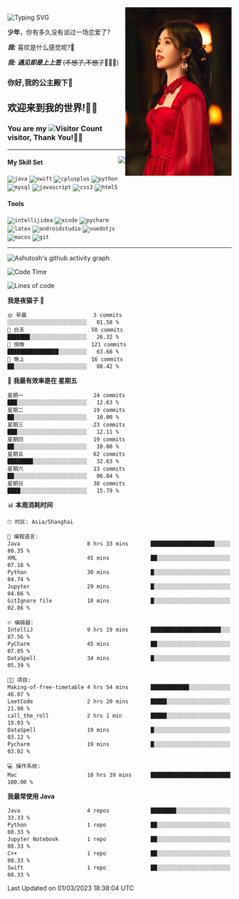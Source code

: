 <!-- **wql521/wql521** is a ✨ _special_ ✨ repository because its `README.md` (this file) appears on your GitHub profile. -->
<img align="right" width=239 src="https://github.com/wql521/wql521/blob/main/鞠婧祎.jpg">

![Typing SVG](https://readme-typing-svg.demolab.com?font=Fira+Code&weight=700&size=31&pause=1000&width=500&height=55&lines=Hi+there%2C+I%E2%80%98m+%E5%B0%98%E4%B8%96%E7%83%9F%E9%9B%A8%E5%AE%A2+!+%F0%9F%AB%B6%F0%9F%8F%BB;%E4%BD%A0%E5%A5%BD%2C+%E6%88%91%E6%98%AF+%E5%B0%98%E4%B8%96%E7%83%9F%E9%9B%A8%E5%AE%A2+!+%F0%9F%AB%B6%F0%9F%8F%BB)

  **少年**，你有多久没有谈过一场恋爱了?
    
  ***我:*** 喜欢是什么感觉呢?🤔
 
  ***我:*** ***遇见即是上上签*** (~~不想了,不想了~~🤦🏻‍♂️)
  ### 你好,我的公主殿下👑
## **欢迎来到我的世界!🥳🥳**

### You are my ![Visitor Count](https://profile-counter.glitch.me/wql521/count.svg) visitor, Thank You!🎉🎉
---


<!-- github-stats:start -->
<img align="right" height="168" src="https://github-readme-stats.vercel.app/api?username=wql521&show_icons=true&count_private=true&locale=cn"/>
<!-- github-stats:end -->


#### My Skill Set
<!-- languages:start -->
<!-- prettier-ignore-start -->
<!-- markdownlint-disable -->
<code><img height="20" src="http://simpleicons.p2hp.com/icons/java.svg" alt="java" /></code>
<code><img height="20" src="https://cdn.simpleicons.org/swift" alt="swift" /></code>
<code><img height="20" src="https://cdn.simpleicons.org/cplusplus" alt="cplusplus" /></code>
<code><img height="20" src="https://cdn.simpleicons.org/python" alt="python" /></code>
<code><img height="20" src="https://cdn.simpleicons.org/mysql" alt="mysql" /></code>
<code><img height="20" src="https://cdn.simpleicons.org/javascript" alt="javascript" /></code>
<code><img height="20" src="https://cdn.simpleicons.org/css3" alt="css3" /></code>
<code><img height="20" src="https://cdn.simpleicons.org/html5" alt="html5" /></code>
<!-- markdownlint-restore -->
<!-- prettier-ignore-end -->

<!-- languages:end -->

#### Tools

<!-- tools:start -->
<!-- prettier-ignore-start -->
<!-- markdownlint-disable -->
<code><img height="20" src="https://cdn.simpleicons.org/intellijidea" alt="intellijidea" /></code>
<code><img height="20" src="https://cdn.simpleicons.org/xcode" alt="xcode" /></code>
<code><img height="20" src="https://cdn.simpleicons.org/pycharm" alt="pycharm" /></code>
<code><img height="20" src="https://cdn.simpleicons.org/latex" alt="latex" /></code>
<code><img height="20" src="https://cdn.simpleicons.org/androidstudio" alt="androidstudio" /></code>
<code><img height="20" src="https://cdn.simpleicons.org/vuedotjs" alt="vuedotjs" /></code>
<code><img height="20" src="https://cdn.simpleicons.org/macos" alt="macos" /></code>
<code><img height="20" src="https://cdn.simpleicons.org/git" alt="git" /></code>
<!-- markdownlint-restore -->
<!-- prettier-ignore-end -->

<!-- tools:end -->

___

![Ashutosh's github activity graph](https://github-readme-activity-graph.cyclic.app/graph?username=wql521&theme=github-light)


<!--START_SECTION:waka-->
![Code Time](http://img.shields.io/badge/Code%20Time-27%20hrs%2050%20mins-blue)

![Lines of code](https://img.shields.io/badge/%E4%BB%8E%E3%80%8CHello%20World%E3%80%8D%E8%B5%B7%E6%88%91%E5%B7%B2%E7%BB%8F%E5%86%99%E4%BA%86-27.3%20thousand%20%E8%A1%8C%E4%BB%A3%E7%A0%81-blue)

**我是夜猫子 🦉** 

```text
🌞 早晨                     3 commits           ░░░░░░░░░░░░░░░░░░░░░░░░░   01.58 % 
🌆 白天                     50 commits          ███████░░░░░░░░░░░░░░░░░░   26.32 % 
🌃 傍晚                     121 commits         ████████████████░░░░░░░░░   63.68 % 
🌙 晚上                     16 commits          ██░░░░░░░░░░░░░░░░░░░░░░░   08.42 % 
```
📅 **我最有效率是在 星期五** 

```text
星期一                      24 commits          ███░░░░░░░░░░░░░░░░░░░░░░   12.63 % 
星期二                      19 commits          ██░░░░░░░░░░░░░░░░░░░░░░░   10.00 % 
星期三                      23 commits          ███░░░░░░░░░░░░░░░░░░░░░░   12.11 % 
星期四                      19 commits          ██░░░░░░░░░░░░░░░░░░░░░░░   10.00 % 
星期五                      62 commits          ████████░░░░░░░░░░░░░░░░░   32.63 % 
星期六                      13 commits          ██░░░░░░░░░░░░░░░░░░░░░░░   06.84 % 
星期日                      30 commits          ████░░░░░░░░░░░░░░░░░░░░░   15.79 % 
```


📊 **本周消耗时间** 

```text
🕑︎ 时区: Asia/Shanghai

💬 编程语言: 
Java                     8 hrs 33 mins       ████████████████████░░░░░   80.35 % 
XML                      45 mins             ██░░░░░░░░░░░░░░░░░░░░░░░   07.16 % 
Python                   30 mins             █░░░░░░░░░░░░░░░░░░░░░░░░   04.74 % 
Jupyter                  29 mins             █░░░░░░░░░░░░░░░░░░░░░░░░   04.66 % 
GitIgnore file           18 mins             █░░░░░░░░░░░░░░░░░░░░░░░░   02.86 % 

🔥 编辑器: 
IntelliJ                 9 hrs 19 mins       ██████████████████████░░░   87.56 % 
PyCharm                  45 mins             ██░░░░░░░░░░░░░░░░░░░░░░░   07.05 % 
DataSpell                34 mins             █░░░░░░░░░░░░░░░░░░░░░░░░   05.39 % 

🐱‍💻 项目: 
Making-of-free-timetable 4 hrs 54 mins       ████████████░░░░░░░░░░░░░   46.07 % 
LeetCode                 2 hrs 20 mins       █████░░░░░░░░░░░░░░░░░░░░   21.98 % 
call_the_roll            2 hrs 1 min         █████░░░░░░░░░░░░░░░░░░░░   19.03 % 
DataSpell                19 mins             █░░░░░░░░░░░░░░░░░░░░░░░░   03.12 % 
Pycharm                  19 mins             █░░░░░░░░░░░░░░░░░░░░░░░░   03.02 % 

💻 操作系统: 
Mac                      10 hrs 39 mins      █████████████████████████   100.00 % 
```

**我最常使用 Java** 

```text
Java                     4 repos             ████████░░░░░░░░░░░░░░░░░   33.33 % 
Python                   1 repo              ██░░░░░░░░░░░░░░░░░░░░░░░   08.33 % 
Jupyter Notebook         1 repo              ██░░░░░░░░░░░░░░░░░░░░░░░   08.33 % 
C++                      1 repo              ██░░░░░░░░░░░░░░░░░░░░░░░   08.33 % 
Swift                    1 repo              ██░░░░░░░░░░░░░░░░░░░░░░░   08.33 % 
```




 Last Updated on 01/03/2023 18:38:04 UTC
<!--END_SECTION:waka-->


